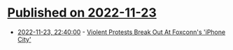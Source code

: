# [Published on 2022-11-23](index.md)

* [2022-11-23, 22:40:00](https://apple.slashdot.org/story/22/11/23/2134211/violent-protests-break-out-at-foxconns-iphone-city?utm_source=rss1.0mainlinkanon&utm_medium=feed) - [Violent Protests Break Out At Foxconn's 'iPhone City'](https://apple.slashdot.org/story/22/11/23/2134211/violent-protests-break-out-at-foxconns-iphone-city?utm_source=rss1.0mainlinkanon&utm_medium=feed)
